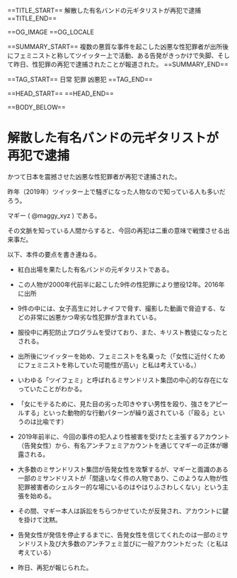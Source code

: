 ==TITLE_START==
解散した有名バンドの元ギタリストが再犯で逮捕
==TITLE_END==

==OG_IMAGE 
==OG_LOCALE 

==SUMMARY_START==
複数の悪質な事件を起こした凶悪な性犯罪者が出所後にフェミニストと称してツイッター上で活動、ある告発がきっかけで失脚、そして昨日、性犯罪の再犯で逮捕されたことが報道された。
==SUMMARY_END==

==TAG_START==
日常 犯罪 凶悪犯
==TAG_END==

==HEAD_START==
==HEAD_END==

==BODY_BELOW==

# 解散した有名バンドの元ギタリストが再犯で逮捕

かつて日本を震撼させた凶悪な性犯罪者が再犯で逮捕された。

昨年（2019年）ツイッター上で騒ぎになった人物なので知っている人も多いだろう。

マギー ( @maggy_xyz ) である。

その文脈を知っている人間からすると、今回の再犯は二重の意味で戦慄させる出来事だ。

以下、本件の要点を書き連ねる。

* 紅白出場を果たした有名バンドの元ギタリストである。

* この人物が2000年代前半に起こした9件の性犯罪により懲役12年。2016年に出所

* 9件の中には、女子高生に対しナイフで脅す、撮影した動画で脅迫する、などの非常に凶悪かつ卑劣な性犯罪が含まれている。

* 服役中に再犯防止プログラムを受けており、また、キリスト教徒になったとされる。

* 出所後にツイッターを始め、フェミニストを名乗った（「女性に近付くためにフェミニストを称していた可能性が高い」と私は考えている。）

* いわゆる「ツイフェミ」と呼ばれるミサンドリスト集団の中心的な存在になっていたことがわかる。

* 「女にモテるために、見た目の劣った叩きやすい男性を殴り、強さをアピールする」といった動物的な行動パターンが繰り返されている（「殴る」というのは比喩です）

* 2019年前半に、今回の事件の犯人より性被害を受けたと主張するアカウント（告発女性）から、有名アンチフェミアカウントを通じてマギーの正体が曝露される。

* 大多数のミサンドリスト集団が告発女性を攻撃するが、マギーと面識のある一部のミサンドリストが「間違いなく件の人物であり、このような人物が性犯罪被害者のシェルター的な場にいるのはやはりふさわしくない」という主張を始める。

* その間、マギー本人は訴訟をちらつかせていたが反発され、アカウントに鍵を掛けて沈黙。

* 告発女性が発信を停止するまでに、告発女性を信じてくれたのは一部のミサンドリスト及び大多数のアンチフェミ並びに一般アカウントだった（と私は考えている）

* 昨日、再犯が報じられた。


